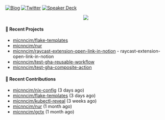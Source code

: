 [![Blog](https://img.shields.io/badge/Blog-0?style=flat-square&logo=gatsby&color=181717&logoColor=white)](https://micnncim.com)
[![Twitter](https://img.shields.io/badge/Twitter-0?style=flat-square&logo=twitter&color=1DA1F2&logoColor=white)](https://twitter.com/micnncim)
[![Speaker Deck](https://img.shields.io/badge/Speaker_Deck-0?style=flat-square&logo=speaker-deck&color=009287&logoColor=white)](https://speakerdeck.com/micnncim)

<p align="center">
<img src="https://github-readme-stats.vercel.app/api?username=micnncim&show_icons=true&count_private=true" />
</p>

#### 🍎 Recent Projects

- [micnncim/flake-templates](https://github.com/micnncim/flake-templates)
- [micnncim/nur](https://github.com/micnncim/nur)
- [micnncim/raycast-extension-open-link-in-notion](https://github.com/micnncim/raycast-extension-open-link-in-notion) - raycast-extension-open-link-in-notion
- [micnncim/test-gha-reusable-workflow](https://github.com/micnncim/test-gha-reusable-workflow)
- [micnncim/test-gha-composite-action](https://github.com/micnncim/test-gha-composite-action)

#### 🌱 Recent Contributions

- [micnncim/nix-config](https://github.com/micnncim/nix-config) (3 days ago)
- [micnncim/flake-templates](https://github.com/micnncim/flake-templates) (3 days ago)
- [micnncim/kubectl-reveal](https://github.com/micnncim/kubectl-reveal) (3 weeks ago)
- [micnncim/nur](https://github.com/micnncim/nur) (1 month ago)
- [micnncim/gctx](https://github.com/micnncim/gctx) (1 month ago)
